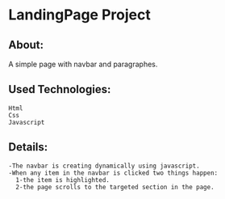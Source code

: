 # LandingPage Project

## About:

A simple page with navbar and paragraphes.

## Used Technologies:
```
Html
Css
Javascript
```

## Details:
```
-The navbar is creating dynamically using javascript.
-When any item in the navbar is clicked two things happen:
  1-the item is highlighted.
  2-the page scrolls to the targeted section in the page.
```
